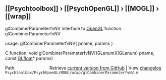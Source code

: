 ## [[Psychtoolbox]] &#8250; [[PsychOpenGL]] &#8250; [[MOGL]] &#8250; [[wrap]]

glCombinerParameterfvNV  Interface to [OpenGL](OpenGL) function glCombinerParameterfvNV  
  
usage:  glCombinerParameterfvNV( pname, params )  
  
C function:  void glCombinerParameterfvNV[(GLenum]((GLenum) pname, const [GLfloat](GLfloat)\* params)  




<div class="code_header" style="text-align:right;">
  <span style="float:left;">Path&nbsp;&nbsp;</span> <span class="counter">Retrieve <a href=
  "https://raw.github.com/Psychtoolbox-3/Psychtoolbox-3/beta/Psychtoolbox/PsychOpenGL/MOGL/wrap/glCombinerParameterfvNV.m">current version from GitHub</a> | View <a href=
  "https://github.com/Psychtoolbox-3/Psychtoolbox-3/commits/beta/Psychtoolbox/PsychOpenGL/MOGL/wrap/glCombinerParameterfvNV.m">changelog</a></span>
</div>
<div class="code">
  <code>Psychtoolbox/PsychOpenGL/MOGL/wrap/glCombinerParameterfvNV.m</code>
</div>

